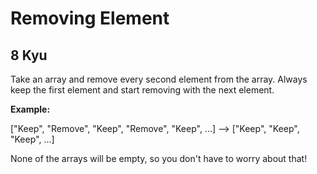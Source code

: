 # Removing Element
## 8 Kyu

Take an array and remove every second element from the array. Always keep the first element and start removing with the next element.

**Example:**

["Keep", "Remove", "Keep", "Remove", "Keep", ...] --> ["Keep", "Keep", "Keep", ...]

None of the arrays will be empty, so you don't have to worry about that!
